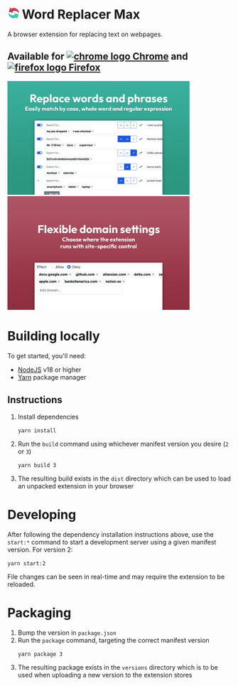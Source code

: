 # <img alt="Word Replace Max" src="./assets/word-replacer-max-logo_26.png" /> Word Replacer Max

A browser extension for replacing text on webpages.

## Available for [<img alt="chrome logo" src="./assets/chrome_logo.svg" /> Chrome](https://chromewebstore.google.com/detail/word-replacer-max/gnemoflnihonmkiacnagnbnlppkamfgo) and [<img alt="firefox logo" src="./assets/firefox_logo.svg" /> Firefox](https://addons.mozilla.org/en-US/firefox/addon/word-replacer-max)

<img alt="replace words and phrases" src="./assets/word-replacer-max-store-page-1.png" style="max-width: 100%; width: 410px">
<img alt="flexible domain settings" src="./assets/word-replacer-max-store-page-2.png" style="max-width: 100%; width: 410px">

# Building locally

To get started, you'll need:

- [NodeJS](https://nodejs.org/en) v18 or higher
- [Yarn](https://yarnpkg.com/) package manager

## Instructions

1. Install dependencies
   ```
   yarn install
   ```
1. Run the `build` command using whichever manifest version you desire (`2` or
   `3`)
   ```
   yarn build 3
   ```
1. The resulting build exists in the `dist` directory which can be used to load
   an unpacked extension in your browser

# Developing

After following the dependency installation instructions above, use the
`start:*` command to start a development server using a given manifest version.
For version 2:

```
yarn start:2
```

File changes can be seen in real-time and may require the extension to be
reloaded.

# Packaging

1. Bump the version in `package.json`
1. Run the `package` command, targeting the correct manifest version
   ```
   yarn package 3
   ```
1. The resulting package exists in the `versions` directory which is to be used
   when uploading a new version to the extension stores
